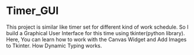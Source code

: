 # Timer_GUI
This project is similar like timer set for different kind of work schedule. So I build a Graphical User Interface for this time using  tkinter(python library).
Here, You can learn how to work with the Canvas Widget and Add Images to Tkinter.
How Dynamic Typing works. 
